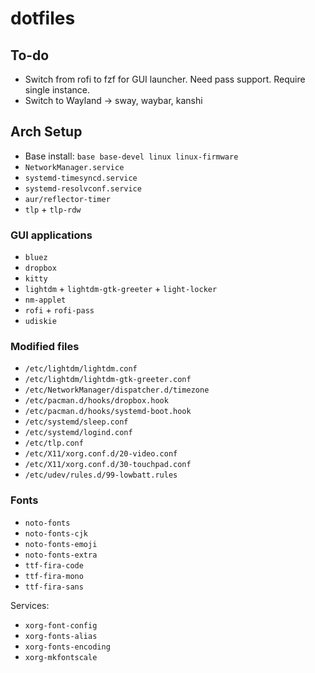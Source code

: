 # dotfiles

## To-do
- Switch from rofi to fzf for GUI launcher. Need pass support. Require single instance.
- Switch to Wayland -> sway, waybar, kanshi

## Arch Setup
- Base install: `base base-devel linux linux-firmware`
- `NetworkManager.service`
- `systemd-timesyncd.service`
- `systemd-resolvconf.service`
- `aur/reflector-timer`
- `tlp` + `tlp-rdw`

### GUI applications
- `bluez`
- `dropbox`
- `kitty`
- `lightdm` + `lightdm-gtk-greeter` + `light-locker`
- `nm-applet`
- `rofi` + `rofi-pass`
- `udiskie`

### Modified files
- `/etc/lightdm/lightdm.conf`
- `/etc/lightdm/lightdm-gtk-greeter.conf`
- `/etc/NetworkManager/dispatcher.d/timezone`
- `/etc/pacman.d/hooks/dropbox.hook`
- `/etc/pacman.d/hooks/systemd-boot.hook`
- `/etc/systemd/sleep.conf`
- `/etc/systemd/logind.conf`
- `/etc/tlp.conf`
- `/etc/X11/xorg.conf.d/20-video.conf`
- `/etc/X11/xorg.conf.d/30-touchpad.conf`
- `/etc/udev/rules.d/99-lowbatt.rules`

### Fonts
- `noto-fonts`
- `noto-fonts-cjk`
- `noto-fonts-emoji`
- `noto-fonts-extra`
- `ttf-fira-code`
- `ttf-fira-mono`
- `ttf-fira-sans`

Services:
- `xorg-font-config`
- `xorg-fonts-alias`
- `xorg-fonts-encoding`
- `xorg-mkfontscale`
